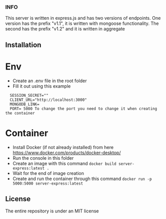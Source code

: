 ### INFO

This server is written in express.js and has two versions of endpoints. One version has the prefix "v1.1", it is written with mongoose functionality. The second has the prefix "v1.2" and it is written in aggregate

## Installation

# Env

- Create an .env file in the root folder
- Fill it out using this example

```
  SESSION_SECRET=""
  CLIENT_URL="http://localhost:3000"
  MONGODB_LINK=
  PORT= 5000 To change the port you need to change it when creating the container
```

# Container

- Install Docker (if not already installed) from here https://www.docker.com/products/docker-desktop/
- Run the console in this folder
- Create an image with this command `docker build server-express:latest .`
- Wait for the end of image creation
- Create and run the container through this command `docker run -p 5000:5000 server-express:latest`

## License

The entire repository is under an MIT license
